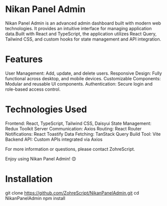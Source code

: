 
# Nikan Panel Admin

Nikan Panel Admin is an advanced admin dashboard built with modern web technologies. It provides an intuitive interface for managing application data.Built with React and TypeScript, the application utilizes React Query, Tailwind CSS, and custom hooks for state management and API integration.

# Features
User Management: Add, update, and delete users.
Responsive Design: Fully functional across desktop, and mobile devices.
Customizable Components: Modular and reusable UI components.
Authentication: Secure login and role-based access control.

# Technologies Used
Frontend: React, TypeScript, Tailwind CSS, Daisyui
State Management: Redux Toolkit
Server Communication: Axios
Routing: React Router 
Notifications: React Toastify
Data Fetching: TanStack Query
Build Tool: Vite
Backend API: Custom APIs integrated via Axios


For more information or questions, please contact ZohreScript.

Enjoy using Nikan Panel Admin! 😊

# Installation
git clone https://github.com/ZohreScript/NikanPanelAdmin.git
cd NikanPanelAdmin
npm install

